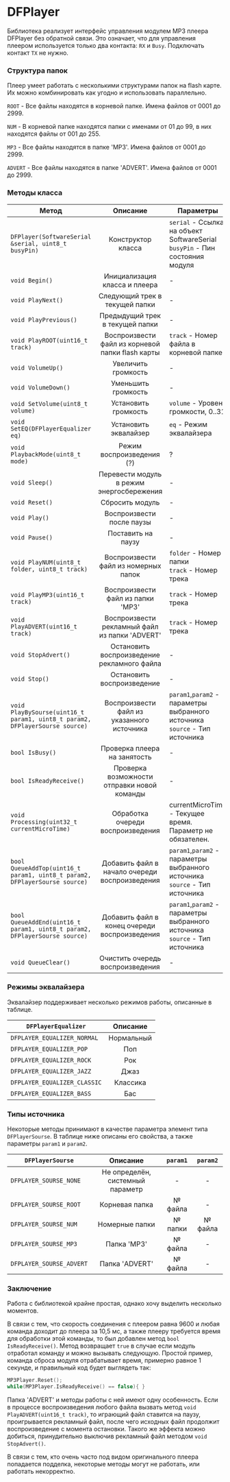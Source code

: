 # DFPlayer
Библиотека реализует интерфейс управления модулем MP3 плеера DFPlayer без обратной связи.
Это означает, что для управления плеером используется только два контакта: `RX` и `Busy`. Подключать контакт `TX` не нужно.



### Структура папок
Плеер умеет работать с несколькими структурами папок на flash карте. Их можно комбинировать как угодно и использовать параллельно.

`ROOT` - Все файлы находятся в корневой папке. Имена файлов от 0001 до 2999.

`NUM` - В корневой папке находятся папки с именами от 01 до 99, в них находятся файлы от 001 до 255.

`MP3` - Все файлы находятся в папке 'MP3'. Имена файлов от 0001 до 2999.

`ADVERT` - Все файлы находятся в папке 'ADVERT'. Имена файлов от 0001 до 2999.




### Методы класса

| Метод | Описание | Параметры |
| --- | :---: | --- |
| `DFPlayer(SoftwareSerial &serial, uint8_t busyPin)` | Конструктор класса | `serial` - Ссылка на объект SoftwareSerial<br>`busyPin` - Пин состояния модуля |
| `void Begin()` | Инициализация класса и плеера | - |
| `void PlayNext()` | Следующий трек в текущей папки | - |
| `void PlayPrevious()` | Предыдущий трек в текущей папки | - |
| `void PlayROOT(uint16_t track)` | Воспроизвести файл из корневой папки flash карты | `track` - Номер файла в корневой папке |
| `void VolumeUp()` | Увеличить громкость | - |
| `void VolumeDown()` | Уменьшить громкость | - |
| `void SetVolume(uint8_t volume)` | Установить громкость | `volume` - Уровень громкости, 0..31 |
| `void SetEQ(DFPlayerEqualizer eq)` | Установить эквалайзер | `eq` - Режим эквалайзера |
| `void PlaybackMode(uint8_t mode)` | Режим воспроизведения (?) | ? |
| `void Sleep()` | Перевести модуль в режим энергосбережения | - |
| `void Reset()` | Сбросить модуль | - |
| `void Play()` | Воспроизвести после паузы | - |
| `void Pause()` | Поставить на паузу | - |
| `void PlayNUM(uint8_t folder, uint8_t track)` | Воспроизвести файл из номерных папок | `folder` - Номер папки<br>`track` - Номер трека |
| `void PlayMP3(uint16_t track)` | Воспроизвести файл из папки 'MP3' | `track` - Номер трека |
| `void PlayADVERT(uint16_t track)` | Воспроизвести рекламный файл из папки 'ADVERT' | `track` - Номер трека |
| `void StopAdvert()` | Остановить воспроизведение рекламного файла | - |
| `void Stop()` | Остановить воспроизведение | - |
| `void PlayBySourse(uint16_t param1, uint8_t param2, DFPlayerSourse source)` | Воспроизвести файл из указанного источника | `param1`,`param2` - параметры выбранного источника<br>`source` - Тип источника |
| `bool IsBusy()` | Проверка плеера на занятость | - |
| `bool IsReadyReceive()` | Проверка возможности отправки новой команды | - |
| `void Processing(uint32_t currentMicroTime)` | Обработка очереди воспроизведения | currentMicroTime - Текущее время. Параметр не обязателен.
| `bool QueueAddTop(uint16_t param1, uint8_t param2, DFPlayerSourse source)` | Добавить файл в начало очереди воспроизведения | `param1`,`param2` - параметры выбранного источника<br>`source` - Тип источника |
| `bool QueueAddEnd(uint16_t param1, uint8_t param2, DFPlayerSourse source)` | Добавить файл в конец очереди воспроизведения | `param1`,`param2` - параметры выбранного источника<br>`source` - Тип источника |
| `void QueueClear()` | Очистить очередь воспроизведения | - |



### Режимы эквалайзера
Эквалайзер поддерживает несколько режимов работы, описанные в таблице.

| `DFPlayerEqualizer` | Описание |
| --- | :---: |
| `DFPLAYER_EQUALIZER_NORMAL` | Нормальный |
| `DFPLAYER_EQUALIZER_POP` | Поп |
| `DFPLAYER_EQUALIZER_ROCK` | Рок |
| `DFPLAYER_EQUALIZER_JAZZ` | Джаз |
| `DFPLAYER_EQUALIZER_CLASSIC` | Классика |
| `DFPLAYER_EQUALIZER_BASS` | Бас |



### Типы источника
Некоторые методы принимают в качестве параметра элемент типа `DFPlayerSourse`. В таблице ниже описаны его свойства, а также параметры `param1` и `param2`.

| `DFPlayerSourse` | Описание | `param1` | `param2` |
| --- | :---: | :---: | :---: |
| `DFPLAYER_SOURSE_NONE` | Не определён, системный параметр | - | - |
| `DFPLAYER_SOURSE_ROOT` | Корневая папка | № файла | - |
| `DFPLAYER_SOURSE_NUM` | Номерные папки | № папки | № файла |
| `DFPLAYER_SOURSE_MP3` | Папка 'MP3' | № файла | - |
| `DFPLAYER_SOURSE_ADVERT` | Папка 'ADVERT' | № файла | - |



### Заключение
Работа с библиотекой крайне простая, однако хочу выделить несколько моментов.

В связи с тем, что скорость соединения с плеером равна 9600 и любая команда доходит до плеера за 10,5 мс, а также плееру требуется время для обработки этой команды, то был добавлен метод `bool IsReadyReceive()`.
Метод возвращает `true` в случае если модуль отработал команду и можно вызывать следующую.
Простой пример, команда сброса модуля отрабатывает время, примерно равное 1 секунде, и правильный код будет выглядеть так:
```c++
MP3Player.Reset();
while(MP3Player.IsReadyReceive() == false){ }
```

Папка 'ADVERT' и методы работы с ней имеют одну особенность.
Если в процессе воспроизведения любого файла вызвать метод `void PlayADVERT(uint16_t track)`, то играющий файл ставится на паузу, проигрывается рекламный файл, после чего исходных файл продолжит воспроизведение с момента остановки.
Такого же эффекта можно добиться, принудительно выключив рекламный файл методом `void StopAdvert()`.

В связи с тем, кто очень часто под видом оригинального плеера попадается подделка, некоторые методы могут не работать, или работать некорректно.
